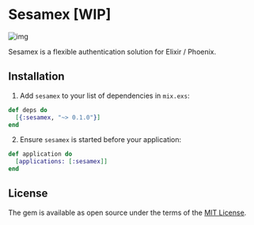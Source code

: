 # Sesamex [WIP]

![img](http://res.cloudinary.com/dtoqqxqjv/image/upload/v1477049798/147705061811651_leoa8a.jpg)

Sesamex is a flexible authentication solution for Elixir / Phoenix.

## Installation

1. Add `sesamex` to your list of dependencies in `mix.exs`:

```elixir
def deps do
  [{:sesamex, "~> 0.1.0"}]
end
```

2. Ensure `sesamex` is started before your
application:

```elixir
def application do
  [applications: [:sesamex]]
end
```

## License

The gem is available as open source under the terms of the [MIT
License](http://opensource.org/licenses/MIT).
